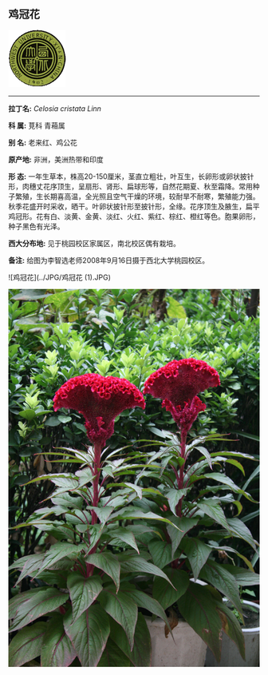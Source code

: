 ## 鸡冠花

![西北大学校园网络植物志](../JPG/nwu.gif)

---

**拉丁名:**  _Celosia cristata Linn_

**科 属:** 莧科 青葙属

**别 名:** 老来红、鸡公花

**原产地:** 非洲，美洲热带和印度

**形  态:** 一年生草本，株高20-150厘米，茎直立粗壮，叶互生，长卵形或卵状披针形，肉穗丈花序顶生，呈扇形、肾形、扁球形等，自然花期夏、秋至霜降。常用种子繁殖，生长期喜高温，全光照且空气干燥的环境，较耐旱不耐寒，繁殖能力强。秋季花盛开时采收，晒干。叶卵状披针形至披针形，全缘。花序顶生及腋生，扁平鸡冠形。花有白、淡黄、金黄、淡红、火红、紫红、棕红、橙红等色。胞果卵形，种子黑色有光泽。

**西大分布地:** 见于桃园校区家属区，南北校区偶有栽培。

**备注:** 给图为李智选老师2008年9月16日摄于西北大学桃园校区。

![鸡冠花](../JPG/鸡冠花 (1).JPG) 

![鸡冠花](../JPG/鸡冠花.JPG) 

